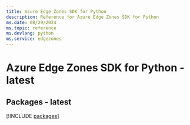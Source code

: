 ```yaml
---
title: Azure Edge Zones SDK for Python
description: Reference for Azure Edge Zones SDK for Python
ms.date: 08/29/2024
ms.topic: reference
ms.devlang: python
ms.service: edgezones
---
```

# Azure Edge Zones SDK for Python - latest
## Packages - latest
[!INCLUDE [packages](edge-zones-index.md)]